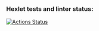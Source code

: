 ### Hexlet tests and linter status:
[![Actions Status](https://github.com/Evgen4637/python-project-49/actions/workflows/hexlet-check.yml/badge.svg)](https://github.com/Evgen4637/python-project-49/actions)